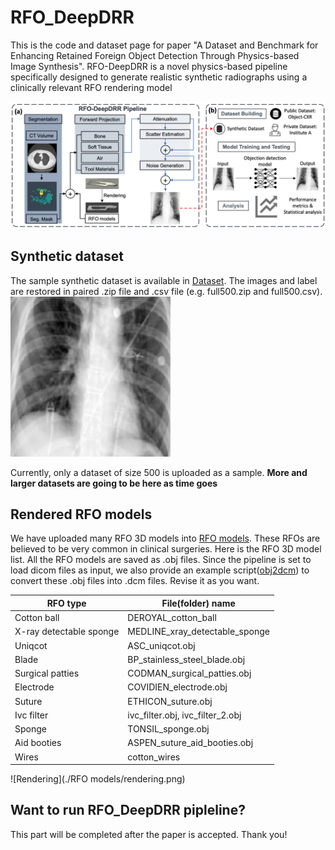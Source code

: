 # RFO_DeepDRR
This is the code and dataset page for paper "A Dataset and Benchmark for Enhancing Retained Foreign Object Detection Through Physics-based Image Synthesis". RFO-DeepDRR is a novel physics-based pipeline specifically designed to generate realistic synthetic radiographs using a clinically relevant RFO rendering model

![Pipeline](./pipeline.png)

## Synthetic dataset
The sample synthetic dataset is available in [Dataset](./Dataset). The images and label are restored in paired .zip file and .csv file (e.g. full500.zip and full500.csv).  ![Example for display](./Dataset/00049.tiff)

Currently, only a dataset of size 500 is uploaded as a sample. **More and larger datasets are going to be here as time goes**

## Rendered RFO models 
We have uploaded many RFO 3D models into [RFO models](./RFO_models). These RFOs are believed to be very common in clinical surgeries. Here is the RFO 3D model list. All the RFO models are saved as .obj files. Since the pipeline is set to load dicom files as input, we also provide an example script([obj2dcm](./RFO_models/obj2dcm.py)) to convert these .obj files into .dcm files. Revise it as you want.

| RFO type  | File(folder) name |
|-----------|-------------------|
| Cotton ball |  DEROYAL_cotton_ball |
| X-ray detectable sponge |  MEDLINE_xray_detectable_sponge |
| Uniqcot   |  ASC_uniqcot.obj |
| Blade |  BP_stainless_steel_blade.obj |
| Surgical patties | CODMAN_surgical_patties.obj |
| Electrode |  COVIDIEN_electrode.obj |
| Suture |  ETHICON_suture.obj |
| Ivc filter |  ivc_filter.obj, ivc_filter_2.obj |
| Sponge |  TONSIL_sponge.obj |
| Aid booties |  ASPEN_suture_aid_booties.obj |
| Wires |  cotton_wires |

![Rendering](./RFO models/rendering.png)

## Want to run RFO_DeepDRR pipleline?
This part will be completed after the paper is accepted. Thank you!
